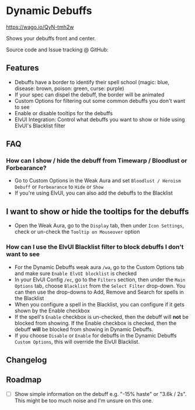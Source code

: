 # Dynamic Debuffs

https://wago.io/QyN-tmh2w

Shows your debuffs front and center.

Source code and Issue tracking @ GitHub: 

## Features

* Debuffs have a border to identify their spell school (magic: blue, disease: brown, poison: green, curse: purple)
* If your spec can dispel the debuff, the border will be animated
* Custom Options for filtering out some common debuffs you don't want to see
* Enable or disable tooltips for the debuffs
* ElvUI Integration: Control what debuffs you want to show or hide using ElvUI's Blacklist filter

## FAQ

### How can I show / hide the debuff from Timewarp / Bloodlust or Forbearance?

* Go to Custom Options in the Weak Aura and set `Bloodlust / Heroism Debuff` or `Forbearance` to `Hide` or `Show`
* If you're using ElvUI, you can also add the debuffs to the Blacklist

## I want to show or hide the tooltips for the debuffs

* Open the Weak Aura, go to the `Display` tab, then under `Icon Settings`, check or un-check the `Tooltip on Mouseover` option

### How can I use the ElvUI Blacklist filter to block debuffs I don't want to see

* For the Dynamic Debuffs weak aura `/wa`, go to the Custom Options tab and make sure `Enable ElvUI blocklist` is checked
* In your ElvUI Config `/ec`, go to the `Filters` section, then under the `Main Options` tab, choose `Blacklist` from the `Select Filter` drop-down. You can then use the drop-downs to Add, Remove and Search for spells in the Blacklist
* When you configure a spell in the Blacklist, you can configure if it gets shown by the Enable checkbox
* If the spell's `Enable` checkbox is un-checked, then the debuff will **not** be blocked from showing. If the Enable checkbox is checked, then the debuff **will** be blocked from showing in Dynamic Debuffs.
* If you choose `Disable` or `Enable` for debuffs in the Dynamic Debuffs `Custom Options`, this will override the ElvUI Blacklist.

## Changelog


## Roadmap

* [ ] Show simple information on the debuff e.g. "-15% haste" or "3.6k / 2s". This might be too much noise and I'm unsure on this one.